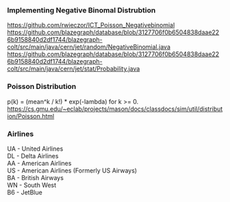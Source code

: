




### Implementing Negative Binomal Distrubtion
https://github.com/rwieczor/ICT_Poisson_Negativebinomial
https://github.com/blazegraph/database/blob/3127706f0b6504838daae226b9158840d2df1744/blazegraph-colt/src/main/java/cern/jet/random/NegativeBinomial.java
https://github.com/blazegraph/database/blob/3127706f0b6504838daae226b9158840d2df1744/blazegraph-colt/src/main/java/cern/jet/stat/Probability.java

### Poisson Distribution
p(k) = (mean^k / k!) * exp(-lambda) for k >= 0.
https://cs.gmu.edu/~eclab/projects/mason/docs/classdocs/sim/util/distribution/Poisson.html

### Airlines

UA - United Airlines  
DL - Delta Airlines  
AA - American Airlines  
US - American Airlines (Formerly US Airways)  
BA - British Airways  
WN - South West  
B6 - JetBlue  
